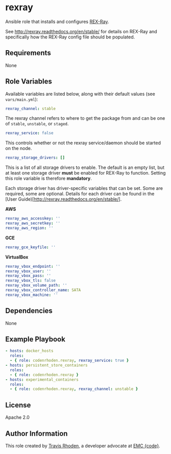 rexray
=========

Ansible role that installs and configures [REX-Ray](https://github.com/emccode/rexray).

See http://rexray.readthedocs.org/en/stable/ for details on REX-Ray and specifically how
the REX-Ray config file should be populated.

Requirements
------------

None

Role Variables
--------------

Available variables are listed below, along with their default values (see `vars/main.yml`):

```yaml
rexray_channel: stable
```

The rexray channel refers to where to get the package from and can be one of `stable`,
`unstable`, or `staged`.

```yaml
rexray_service: false
```

This controls whether or not the rexray service/daemon should be started on the node.

```yaml
rexray_storage_drivers: []
```

This is a list of all storage drivers to enable. The default is an empty list, but at least
one storage driver **must** be enabled for REX-Ray to function. Setting this role variable
is therefore **mandatory**.

Each storage driver has driver-specific variables that can be set.  Some are required, some
are optional. Details for each driver can be found in the [User Guide)[http://rexray.readthedocs.org/en/stable/].

**AWS**

```yaml
rexray_aws_accesskey: ''
rexray_aws_secretkey: ''
rexray_aws_region: ''
```

**GCE**

```yaml
rexray_gce_keyfile: ''
```

**VirtualBox**

```yaml
rexray_vbox_endpoint: ''
rexray_vbox_user: ''
rexray_vbox_pass: ''
rexray_vbox_tls: false
rexray_vbox_volume_path: ''
rexray_vbox_controller_name: SATA
rexray_vbox_machine: ''
```

Dependencies
------------

None

Example Playbook
----------------

```yaml
- hosts: docker_hosts
  roles:
  - { role: codenrhoden.rexray, rexray_service: true }
- hosts: persistent_store_containers
  roles:
  - { role: codenrhoden.rexray }
- hosts: experimental_containers
  roles:
  - { role: codenrhoden.rexray, rexray_channel: unstable }
```

License
-------

Apache 2.0

Author Information
------------------

This role created by [Travis Rhoden](https://github.com/codenrhoden), a
developer advocate at [EMC {code}](http://blog.emccode.com).
